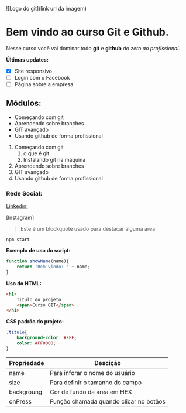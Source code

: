 ![Logo do git](link url da imagem)

# Bem vindo ao curso Git e Github.
Nesse curso você vai dominar todo **git** e **github** _do zero ao profissional_.

**Últimas updates:**
- [x] Site responsivo
- [ ] Login com o Facebook
- [ ] Página sobre a empresa

## Módulos: 
* Começando com git
* Aprendendo sobre branches
* GIT avançado
* Usando github de forma profissional

1. Começando com git
    1. o que é git
    2. Instalando git na máquina
2. Aprendendo sobre branches
3. GIT avançado
4. Usando github de forma profissional

### Rede Social:
[Linkedin:](https://www.linkedin.com/in/matheus-ara%C3%BAjo-587b82222)

[Instagram]

>Este é um blockquote usado para destacar alguma área

```
npm start
```

**Exemplo de uso do script:**

```js
function showName(name){
    return 'Bem vindo: ' + name;
}
```


**Uso do HTML:**

```html
<h1>
    Titulo do projeto
    <span>Curso GIT</span>
</h1>
```

**CSS padrão do projeto:**

```CSS
.titulo{
    background-color: #FFF;
    color: #FF0000;
}

```

Propriedade | Descição
----------- | --------
name | Para inforar o nome do usuário
size | Para definir o tamanho do campo
backgroung | Cor de fundo da área em HEX
onPress | Função chamada quando clicar no botãos


